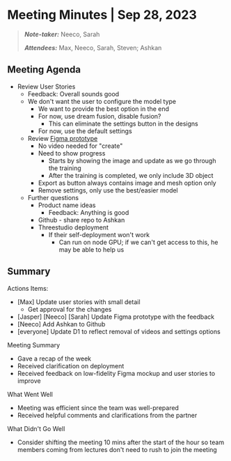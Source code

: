 # Meeting Minutes | Sep 28, 2023

>_**Note-taker:**_ Neeco, Sarah
>
> _**Attendees:**_ Max, Neeco, Sarah, Steven; Ashkan

## Meeting Agenda
- Review User Stories
  - Feedback: Overall sounds good
  - We don't want the user to configure the model type
    - We want to provide the best option in the end
    - For now, use dream fusion, disable fusion?
      - This can eliminate the settings button in the designs
    - For now, use the default settings
  - Review [Figma prototype](https://www.figma.com/file/PiuZtndJxjyLuyAER2jeSh/Website-Prototype?type=design&node-id=0%3A1&mode=design&t=rdSoRG59po0iTZgO-1)
    - No video needed for "create"
    - Need to show progress
      - Starts by showing the image and update as we go through the training
      - After the training is completed, we only include 3D object
    - Export as button always contains image and mesh option only
    - Remove settings, only use the best/easier model
  - Further questions
    - Product name ideas
      - Feedback: Anything is good
    - Github - share repo to Ashkan
    - Threestudio deployment
      - If their self-deployment won't work
        - Can run on node GPU; if we can't get access to this, he may be able to help us
         
## Summary
Actions Items:
- \[Max] Update user stories with small detail
  - Get approval for the changes
- \[Jasper] \[Neeco] \[Sarah] Update Figma prototype with the feedback
- \[Neeco] Add Ashkan to Github
- \[everyone] Update D1 to reflect removal of videos and settings options

Meeting Summary
- Gave a recap of the week
- Received clarification on deployment
- Received feedback on low-fidelity Figma mockup and user stories to improve

What Went Well
- Meeting was efficient since the team was well-prepared
- Received helpful comments and clarifications from the partner

What Didn't Go Well
- Consider shifting the meeting 10 mins after the start of the hour so team members coming from lectures don't need to rush to join the meeting
